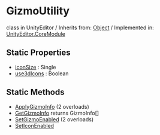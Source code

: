 # GizmoUtility
class in UnityEditor
 / Inherits from: <a href="https://docs.unity3d.com/6000.2/Documentation/ScriptReference/Object.html">Object</a> / Implemented in: <a href="https://docs.unity3d.com/6000.2/Documentation/ScriptReference/UnityEditor.CoreModule.html">UnityEditor.CoreModule</a>

## Static Properties
- <a href="https://docs.unity3d.com/6000.2/Documentation/ScriptReference/GizmoUtility-iconSize.html">iconSize</a> : Single
- <a href="https://docs.unity3d.com/6000.2/Documentation/ScriptReference/GizmoUtility-use3dIcons.html">use3dIcons</a> : Boolean

## Static Methods
- <a href="https://docs.unity3d.com/6000.2/Documentation/ScriptReference/GizmoUtility.ApplyGizmoInfo.html">ApplyGizmoInfo</a> (2 overloads)
- <a href="https://docs.unity3d.com/6000.2/Documentation/ScriptReference/GizmoUtility.GetGizmoInfo.html">GetGizmoInfo</a> returns GizmoInfo[]
- <a href="https://docs.unity3d.com/6000.2/Documentation/ScriptReference/GizmoUtility.SetGizmoEnabled.html">SetGizmoEnabled</a> (2 overloads)
- <a href="https://docs.unity3d.com/6000.2/Documentation/ScriptReference/GizmoUtility.SetIconEnabled.html">SetIconEnabled</a>
